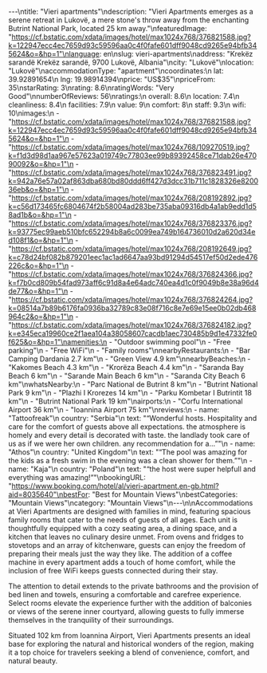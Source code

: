 ---\ntitle: "Vieri apartments"\ndescription: "Vieri Apartments emerges as a serene retreat in Lukovë, a mere stone's throw away from the enchanting Butrint National Park, located 25 km away."\nfeaturedImage: "https://cf.bstatic.com/xdata/images/hotel/max1024x768/376821588.jpg?k=122947ecc4ec7659d93c59596aa0c4f0fafe601dff9048cd9265e94bfb345624&o=&hp=1"\nlanguage: en\nslug: vieri-apartments\naddress: "Krekëz sarandë Krekëz sarandë, 9700 Lukovë, Albania"\ncity: "Lukovë"\nlocation: "Lukovë"\naccommodationType: "apartment"\ncoordinates:\n  lat: 39.92891654\n  lng: 19.98914394\nprice: "US$35"\npriceFrom: 35\nstarRating: 3\nrating: 8.6\nratingWords: "Very Good"\nnumberOfReviews: 56\nratings:\n  overall: 8.6\n  location: 7.4\n  cleanliness: 8.4\n  facilities: 7.9\n  value: 9\n  comfort: 8\n  staff: 9.3\n  wifi: 10\nimages:\n  - "https://cf.bstatic.com/xdata/images/hotel/max1024x768/376821588.jpg?k=122947ecc4ec7659d93c59596aa0c4f0fafe601dff9048cd9265e94bfb345624&o=&hp=1"\n  - "https://cf.bstatic.com/xdata/images/hotel/max1024x768/109270519.jpg?k=f1d3d98d1aa967e57623a019749c77803ee99b89392458ce71dab26e47090092&o=&hp=1"\n  - "https://cf.bstatic.com/xdata/images/hotel/max1024x768/376823491.jpg?k=942a76e57a02af863dba680bd80ddd6ff427d3dcc31b711c1828326e820036eb&o=&hp=1"\n  - "https://cf.bstatic.com/xdata/images/hotel/max1024x768/208192892.jpg?k=c56d173465fc6804674f2b58004ad283be735aba09316db4a1ab9edd1d58ad1b&o=&hp=1"\n  - "https://cf.bstatic.com/xdata/images/hotel/max1024x768/376823376.jpg?k=93775ec99aeb510bfc652294b8a6c0099ea749b164736010d2a620d34ed108f1&o=&hp=1"\n  - "https://cf.bstatic.com/xdata/images/hotel/max1024x768/208192649.jpg?k=c78d24bf082b879201eec1ac1ad6647aa93bd91294d54517ef50d2ede476226c&o=&hp=1"\n  - "https://cf.bstatic.com/xdata/images/hotel/max1024x768/376824366.jpg?k=f7b0cd809b54fad973aff6c91d8a4e64adc740ea4d1c0f9049b8e38a96d4de77&o=&hp=1"\n  - "https://cf.bstatic.com/xdata/images/hotel/max1024x768/376824264.jpg?k=08514a7b89b6176fa0936ba32789c83e08f716c8e7e69e15ee0b02db468964c2&o=&hp=1"\n  - "https://cf.bstatic.com/xdata/images/hotel/max1024x768/376824182.jpg?k=e345eca19960ce2f1aea104a38058607cacdb1aec730485b9d1e47332fe0f625&o=&hp=1"\namenities:\n  - "Outdoor swimming pool"\n  - "Free parking"\n  - "Free WiFi"\n  - "Family rooms"\nnearbyRestaurants:\n  - "Bar Camping Dardania 2.7 km"\n  - "Green View 4.9 km"\nnearbyBeaches:\n  - "Kakomes Beach 4.3 km"\n  - "Krorëza Beach 4.4 km"\n  - "Saranda Bay Beach 6 km"\n  - "Sarande Main Beach 6 km"\n  - "Saranda City Beach 6 km"\nwhatsNearby:\n  - "Parc National de Butrint 8 km"\n  - "Butrint National Park 9 km"\n  - "Plazhi I Krorezes 14 km"\n  - "Parku Kombetar I Butrintit 18 km"\n  - "Butrint National Park 19 km"\nairports:\n  - "Corfu International Airport 36 km"\n  - "Ioannina Airport 75 km"\nreviews:\n  - name: "Tattoofreak"\n    country: "Serbia"\n    text: "“Wonderful hosts. Hospitality and care for the comfort of guests above all expectations. the atmosphere is homely and every detail is decorated with taste. the landlady took care of us as if we were her own children. any recommendation for a...”"\n  - name: "Athos"\n    country: "United Kingdom"\n    text: "“The pool was amazing for the kids as a fresh swim in the evening was a clean shower for them.”"\n  - name: "Kaja"\n    country: "Poland"\n    text: "“the host were super helpfull and everything was amazing!”"\nbookingURL: "https://www.booking.com/hotel/al/vieri-apartment.en-gb.html?aid=8035640"\nbestFor: "Best for Mountain Views"\nbestCategories: "Mountain Views"\ncategory: "Mountain Views"\n---\n\nAccommodations at Vieri Apartments are designed with families in mind, featuring spacious family rooms that cater to the needs of guests of all ages. Each unit is thoughtfully equipped with a cozy seating area, a dining space, and a kitchen that leaves no culinary desire unmet. From ovens and fridges to stovetops and an array of kitchenware, guests can enjoy the freedom of preparing their meals just the way they like. The addition of a coffee machine in every apartment adds a touch of home comfort, while the inclusion of free WiFi keeps guests connected during their stay.

The attention to detail extends to the private bathrooms and the provision of bed linen and towels, ensuring a comfortable and carefree experience. Select rooms elevate the experience further with the addition of balconies or views of the serene inner courtyard, allowing guests to fully immerse themselves in the tranquility of their surroundings.

Situated 102 km from Ioannina Airport, Vieri Apartments presents an ideal base for exploring the natural and historical wonders of the region, making it a top choice for travelers seeking a blend of convenience, comfort, and natural beauty.